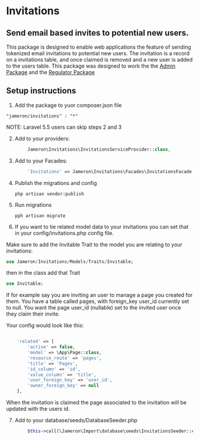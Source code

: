 # Invitations
## Send email based invites to potential new users.

This package is designed to enable web applications the feature of sending tokenized email invitations to potential new users. The invitation is a record on a invitations table, and once claimed is removed and a new user is added to the users table. This package was designed to work the the [Admin Package](https://github.com/jameron/admin) and the [Regulator Package](https://github.com/jameron/regulator)

## Setup instructions

1) Add the package to yuor composer.json file

```"jameron/invitations" : "*"```

NOTE: Laravel 5.5 users can skip steps 2 and 3

2) Add to your providers:
```php
        Jameron\Invitations\InvitationsServiceProvider::class,
```
3) Add to your Facades:
```php
        'Invitations' => Jameron\Invitations\Facades\InvitationsFacade::class,
```

4) Publish the migrations and config

    ```php artisan vendor:publish```

5) Run migrations

    ```pph artisan migrate```

6) If you want to tie related model data to your invitations you can set that in your config/invitations.php config file.  


Make sure to add the Invitable Trait to the model you are relating to your invitations:

```php
use Jameron/Invitations/Models/Traits/Invitable;
```

then in the class add that Trait

```php
use Invitable;
```

If for example say you are inviting an user to manage a page you created for them. You have a table called pages, with foreign_key user_id currently set to null. You want the page user_id (nullable) set to the invited user once they claim their invite.

Your config would look like this:
```php

    'related' => [
        'active' => false,
        'model' => \App\Page::class,
        'resource_route' => 'pages',
        'title' => 'Pages',
        'id_column' => 'id',
        'value_column' => 'title',
        'user_foreign_key' => 'user_id',
        'owner_foreign_key' => null
	],
```

When the invitation is claimed the page associated to the invitation will be updated with the users id.

7) Add to your database/seeds/DatabaseSeeder.php

```php
        $this->call(\Jameron\Import\database\seeds\InvitationsSeeder::class);
```
